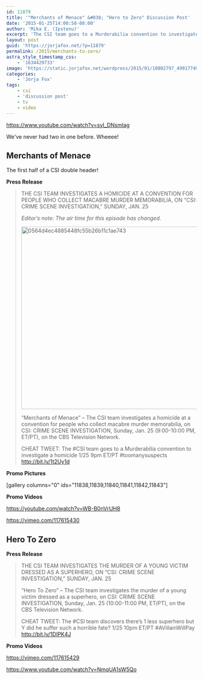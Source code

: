 ```yaml
---
id: 11879
title: '"Merchants of Menace" &#038; "Hero to Zero" Discussion Post'
date: '2015-01-25T14:00:58-08:00'
author: 'Mika E. (Ipstenu)'
excerpt: 'The CSI team goes to a Murderabilia convention to investigate a homicide with too many suspects and then tackles superheros!'
layout: post
guid: 'https://jorjafox.net/?p=11879'
permalink: /2015/merchants-to-zero/
astra_style_timestamp_css:
    - '1634429733'
image: 'https://static.jorjafox.net/wordpress/2015/01/10802797_499177493558386_1574697490_n.jpg'
categories:
    - 'Jorja Fox'
tags:
    - csi
    - 'discussion post'
    - tv
    - video
---
```


https://www.youtube.com/watch?v=syI_DNsmlag

We've never had two in one before. Wheeee!

<h2>Merchants of Menace</h2>

The first half of a CSI double header!

**Press Release**

<blockquote>
THE CSI TEAM INVESTIGATES A HOMICIDE AT A CONVENTION FOR PEOPLE WHO COLLECT MACABRE MURDER MEMORABILIA, ON “CSI: CRIME SCENE INVESTIGATION,” SUNDAY, JAN. 25

_Editor’s note: The air time for this episode has changed._

<img src="//static.jorjafox.net/wordpress/2014/12/0564d4ec4885448fc55b26b11c1ae7436.png" alt="0564d4ec4885448fc55b26b11c1ae743" width="700" height="482" class="aligncenter size-full wp-image-11762" />

“Merchants of Menace” – The CSI team investigates a homicide at a convention for people who collect macabre murder memorabilia, on CSI: CRIME SCENE INVESTIGATION, Sunday, Jan. 25 (9:00-10:00 PM, ET/PT), on the CBS Television Network.

CHEAT TWEET:  The #CSI team goes to a Murderabilia convention to investigate a homicide 1/25 9pm ET/PT #toomanysuspects http://bit.ly/1t2Uy1d </blockquote>

**Promo Pictures**

[gallery columns="0" ids="11838,11839,11840,11841,11842,11843"]

**Promo Videos**

https://youtube.com/watch?v=WB-B0nVrUH8

https://vimeo.com/117615430

<h2>Hero To Zero</h2>

**Press Release**

<blockquote>THE CSI TEAM INVESTIGATES THE MURDER OF A YOUNG VICTIM DRESSED AS A SUPERHERO, ON “CSI: CRIME SCENE INVESTIGATION,” SUNDAY, JAN. 25

“Hero To Zero” – The CSI team investigates the murder of a young victim dressed as a superhero, on CSI: CRIME SCENE INVESTIGATION, Sunday, Jan. 25 (10:00-11:00 PM, ET/PT), on the CBS Television Network.

CHEAT TWEET:  The #CSI team discovers there’s 1 less superhero but Y did he suffer such a horrible fate? 1/25 10pm ET/PT #AVillainWillPay http://bit.ly/1DIPK4J</blockquote>

**Promo Videos**

https://vimeo.com/117615429

https://www.youtube.com/watch?v=NmqUA1sW5Qo
